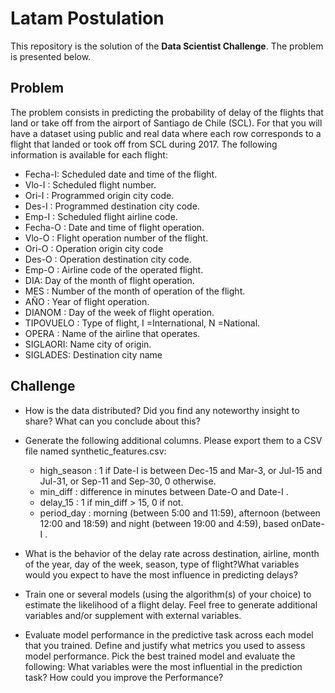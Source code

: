 # Latam Postulation

This repository is the solution of the **Data Scientist Challenge**. The problem is presented below.

## Problem

The problem consists in predicting the probability of delay of the flights that land or take off from the airport of Santiago de Chile (SCL).
For that you will have a dataset using public and real data where each row corresponds to a flight that landed or took off from SCL during 2017.
The following information is available for each flight:

- Fecha-I: Scheduled date and time of the flight.
- Vlo-I : Scheduled flight number.
- Ori-I : Programmed origin city code.
- Des-I : Programmed destination city code.
- Emp-I : Scheduled flight airline code.
- Fecha-O : Date and time of flight operation.
- Vlo-O : Flight operation number of the flight.
- Ori-O : Operation origin city code
- Des-O : Operation destination city code.
- Emp-O : Airline code of the operated flight.
- DIA: Day of the month of flight operation.
- MES : Number of the month of operation of the flight.
- AÑO : Year of flight operation.
- DIANOM : Day of the week of flight operation.
- TIPOVUELO : Type of flight, I =International, N =National.
- OPERA : Name of the airline that operates.
- SIGLAORI: Name city of origin.
- SIGLADES: Destination city name

## Challenge

- How is the data distributed? Did you find any noteworthy insight to share? What can you conclude about this?
- Generate the following additional columns. Please export them to a CSV file named synthetic_features.csv:
  - high_season : 1 if Date-I is between Dec-15 and Mar-3, or Jul-15 and Jul-31, or Sep-11 and Sep-30, 0 otherwise.
  - min_diff : difference in minutes between Date-O and Date-I .
  - delay_15 : 1 if min_diff > 15, 0 if not.
  - period_day : morning (between 5:00 and 11:59), afternoon (between 12:00 and 18:59) and night (between 19:00 and 4:59), based onDate-I .
  
- What is the behavior of the delay rate across destination, airline, month of the year, day of the week, season, type of flight?What variables would you expect to have the most influence in predicting delays?
- Train one or several models (using the algorithm(s) of your choice) to estimate the likelihood of a flight delay. Feel free to generate additional variables and/or supplement with external variables.
-  Evaluate model performance in the predictive task across each model that you trained. Define and justify what metrics you used to assess model performance. Pick the best trained model and evaluate the following: What variables were the most influential in the prediction task? How could you improve the Performance?

